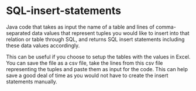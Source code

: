 # SQL-insert-statements

Java code that takes as input the name of a table and lines of comma-separated data values that represent tuples you would like to insert into that relation or table through SQL, and returns SQL insert statements including these data values accordingly.

This can be useful if you choose to setup the tables with the values in Excel. You can save the file as a csv file, take the lines from this csv file representing the tuples and paste them as input for the code. This can help save a good deal of time as you would not have to create the insert statements manually.

